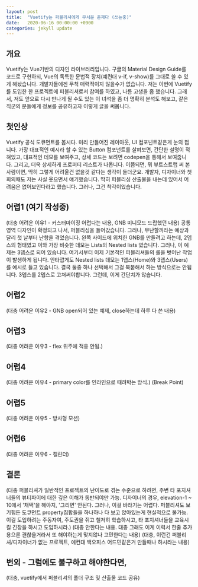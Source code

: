 ```yaml
---
layout: post
title:  "Vuetify는 퍼블리셔에게 무서운 존재다 (쓰는중)"
date:   2020-06-16 00:00:00 +0900
categories: jekyll update
---
```

## 개요
Vuetify는 Vue기반의 디자인 라이브러리입니다. 구글의 Material Design Guide를 코드로 구현하되, Vue의 독특한 문법적 장치(예컨대 v-if, v-show)를 그대로 쓸 수 있게 해놨습니다. 개발자들에겐 무척 매력적이지 않을수가 없습니다. 저는 이번에 Vuetify를 도입한 한 프로젝트에 퍼블리셔로서 참여를 하였고, 나름 고생을 좀 했습니다. 그래서, 저도 앞으로 다시 만나게 될 수도 있는 이 녀석을 좀 더 명확히 분석도 해보고, 같은 직군의 분들에게 정보를 공유하고자 이렇게 글을 써봅니다.

## 첫인상
Vuetify 공식 도큐먼트를 봅시다. 미리 만들어진 레이아웃, UI 컴포넌트같은게 눈의 띕니다. 가장 대표적인 예시라 할 수 있는 Button 컴포넌트를 살펴보면, 간단한 설명이 적혀있고, 대표적인 데모를 보여주고, 상세 코드는 보려면 codepen을 통해서 보여줍니다. 그리고, 더욱 상세하게 프로퍼티 리스트가 나옵니다. 이쯤되면, 뭐 부트스트랩 써 본 사람이면, 딱히 그렇게 어려울건 없을것 같다는 생각이 들더군요. 개발자, 디자이너와 첫회의때도 저는 사실 웃으면서 얘기했습니다. 딱히 퍼블리싱 산출물을 내는데 있어서 어려움은 없어보인다라고 했습니다. 그러나, 그건 착각이었습니다.

## 어렵1 (여기 작성중)
(대충 어려운 이유1 - 커스터마이징 어렵다는 내용, GNB 미니모드 드랍했던 내용)
공통 영역 디자인이 확정되고 나서, 퍼블리싱을 들어갔습니다. 그러나, 무난할꺼라는 예상과 달리 첫 날부터 난항을 겪었습니다. 
왼쪽 사이드에 위치한 GNB를 만들려고 하는데, 2뎁스의 형태였고 이와 가장 비슷한 데모는 Lists의 Nested lists 였습니다. 그러나, 이 예제는 3뎁스로 되어 있습니다. 여기서부터 이제 기본적인 퍼블리셔들의 롤을 벗어난 작업이 발생하게 됩니다. 안타깝게도 Nested lists 데모는 1뎁스(Home)와 3뎁스(Users)를 예시로 들고 있습니다. 결국 둘중 하나 선택해서 그걸 복붙해서 하는 방식으로는 안됩니다. 3뎁스를 2뎁스로 고쳐써야합니다. 그런데, 이게 간단치가 않습니다. 

## 어렵2
(대충 어려운 이유2 - GNB open되어 있는 예제, close하는데 하루 다 쓴 내용)

## 어렵3
(대충 어려운 이유3 - flex 위주에 적응 안됨.)

## 어렵4
(대충 어려운 이유4 - primary color를 인라인으로 때려박는 방식.)
(Break Point)

## 어렵5
(대충 어려운 이유5 - 방사형 모션)

## 어렵6
(대충 어려운 이유6 - 캘린더)

## 결론
(대충 퍼블리셔가 일반적인 프로젝트의 난이도로 겪는 수준으로 하려면, 주변 타 포지셔너들의 뷰티파이에 대한 깊은 이해가 동반되야만 가능. 디자이너의 경우, elevation-1 ~ 10에서 '채택'을 해야지, '그리면' 안된다. 그러나, 이걸 바라기는 어렵다. 퍼블리셔도 보기힘든 도큐먼트 property집합들을 하나하나 다 보고 앉아있는게 현실적으로 불가능. 이걸 도입하려는 주동자여, 주도권을 쥐고 철저히 학습하시고, 타 포지셔너들을 교육시킬 긴장을 하시고 도입하시라.)
(대충 안한다는 내용. 대충 그래도 이게 이력서 한줄 추가용으론 괜찮을거라서 또 해야하는게 맞지않나 고민한다는 내용)
(대충, 이런건 퍼블리셔/디자이너가 없는 프로젝트, 에컨대 백오피스 어드민같은거 만들때나 하시라는 내용)

## 번외 - 그럼에도 불구하고 해야한다면,
(대충, vuetify에서 퍼블리셔의 폴더 구조 및 산출물 코드 공유)
